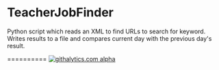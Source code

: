 TeacherJobFinder
================

Python script which reads an XML to find URLs to search for keyword. Writes results to a file and compares current day with the previous day's result.

==========
[![githalytics.com alpha](https://cruel-carlota.pagodabox.com/f298281eadc644dbe6374c6c026278b4 "githalytics.com")](http://githalytics.com/thedanimal/TeacherJobFinder.git)
